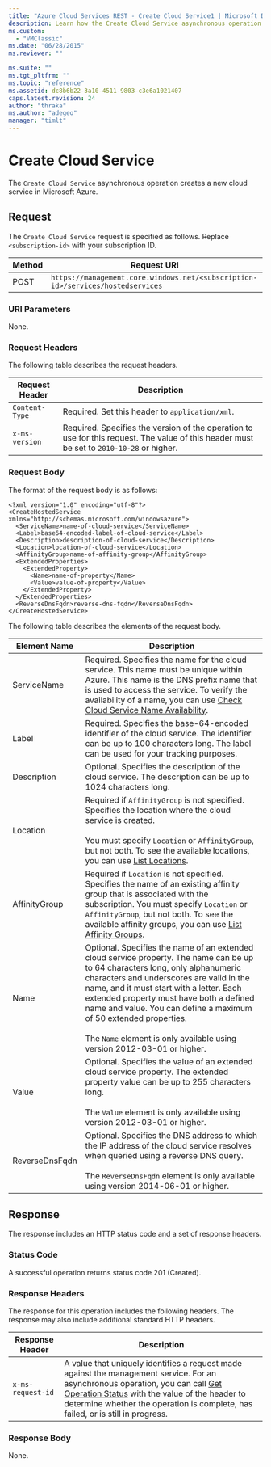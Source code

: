 ```yaml
---
title: "Azure Cloud Services REST - Create Cloud Service1 | Microsoft Docs"
description: Learn how the Create Cloud Service asynchronous operation creates a new cloud service in Microsoft Azure.
ms.custom: 
  - "VMClassic"
ms.date: "06/28/2015"
ms.reviewer: ""

ms.suite: ""
ms.tgt_pltfrm: ""
ms.topic: "reference"
ms.assetid: dc8b6b22-3a10-4511-9803-c3e6a1021407
caps.latest.revision: 24
author: "thraka"
ms.author: "adegeo"
manager: "timlt"
---
```

# Create Cloud Service
The `Create Cloud Service` asynchronous operation creates a new cloud service in Microsoft Azure.  
  
## Request  
 The `Create Cloud Service` request is specified as follows. Replace `<subscription-id>` with your subscription ID.  
  
|Method|Request URI|  
|------------|-----------------|  
|POST|`https://management.core.windows.net/<subscription-id>/services/hostedservices`|  
  
### URI Parameters  
 None.  
  
### Request Headers  
 The following table describes the request headers.  
  
|Request Header|Description|  
|--------------------|-----------------|  
|`Content-Type`|Required. Set this header to `application/xml`.|  
|`x-ms-version`|Required. Specifies the version of the operation to use for this request. The value of this header must be set to `2010-10-28` or higher.|  
  
### Request Body  
 The format of the request body is as follows:  
  
```  
<?xml version="1.0" encoding="utf-8"?>  
<CreateHostedService xmlns="http://schemas.microsoft.com/windowsazure">  
  <ServiceName>name-of-cloud-service</ServiceName>  
  <Label>base64-encoded-label-of-cloud-service</Label>  
  <Description>description-of-cloud-service</Description>  
  <Location>location-of-cloud-service</Location>  
  <AffinityGroup>name-of-affinity-group</AffinityGroup>  
  <ExtendedProperties>  
    <ExtendedProperty>  
      <Name>name-of-property</Name>  
      <Value>value-of-property</Value>  
    </ExtendedProperty>  
  </ExtendedProperties>  
  <ReverseDnsFqdn>reverse-dns-fqdn</ReverseDnsFqdn>  
</CreateHostedService>  
```  
  
 The following table describes the elements of the request body.  
  
|Element Name|Description|  
|-|-|  
|ServiceName|Required. Specifies the name for the cloud service. This name must be unique within Azure. This name is the DNS prefix name that is used to access the service. To verify the availability of a name, you can use [Check Cloud Service Name Availability](rest-check-cloud-service-name-availability.md).|  
|Label|Required. Specifies the base-64-encoded identifier of the cloud service. The identifier can be up to 100 characters long. The label can be used for your tracking purposes.|  
|Description|Optional. Specifies the description of the cloud service. The description can be up to 1024 characters long.|  
|Location|Required if `AffinityGroup` is not specified. Specifies the location where the cloud service is created.<br /><br /> You must specify `Location` or `AffinityGroup`, but not both. To see the available locations, you can use [List Locations](https://msdn.microsoft.com/library/azure/954b5c9f-e9ae-434f-8c13-11cd74c5d1a1).|  
|AffinityGroup|Required if `Location` is not specified. Specifies the name of an existing affinity group that is associated with the subscription. You must specify `Location` or `AffinityGroup`, but not both. To see the available affinity groups, you can use [List Affinity Groups](https://msdn.microsoft.com/library/azure/e2af3475-b0d0-407c-8252-6af8d1e22215).|  
|Name|Optional. Specifies the name of an extended cloud service property. The name can be up to 64 characters long, only alphanumeric characters and underscores are valid in the name, and it must start with a letter. Each extended property must have both a defined name and value. You can define a maximum of 50 extended properties.<br /><br /> The `Name` element is only available using version 2012-03-01 or higher.|  
|Value|Optional. Specifies the value of an extended cloud service property. The extended property value can be up to 255 characters long.<br /><br /> The `Value` element is only available using version 2012-03-01 or higher.|  
|ReverseDnsFqdn|Optional. Specifies the DNS address to which the IP address of the cloud service resolves when queried using a reverse DNS query.<br /><br /> The `ReverseDnsFqdn` element is only available using version 2014-06-01 or higher.|  
  
## Response  
 The response includes an HTTP status code and a set of response headers.  
  
### Status Code  
 A successful operation returns status code 201 (Created).  
  
### Response Headers  
 The response for this operation includes the following headers. The response may also include additional standard HTTP headers.  
  
|Response Header|Description|  
|---------------------|-----------------|  
|`x-ms-request-id`|A value that uniquely identifies a request made against the management service. For an asynchronous operation, you can call [Get Operation Status](https://msdn.microsoft.com/library/azure/1215ece5-cbef-4a85-a3db-ab6c20c2c6df) with the value of the header to determine whether the operation is complete, has failed, or is still in progress.|  
  
### Response Body  
 None.